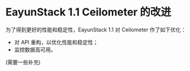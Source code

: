 # EayunStack 1.1 Ceilometer 的改进

为了得到更好的性能和稳定性，EayunStack 1.1 对 Ceilometer 作了如下优化：

* 对 API 重构，以优化性能和稳定性；
* 监控数据高可用。

(需要一些补充)
